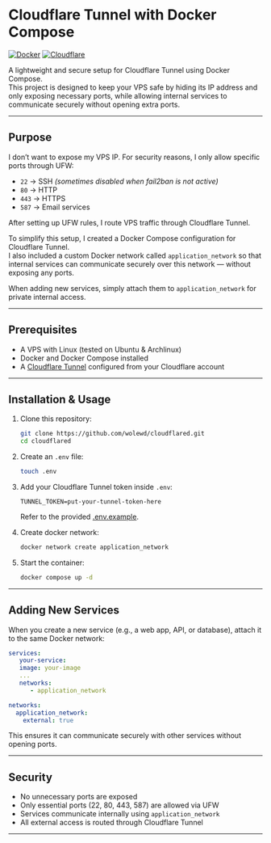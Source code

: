 # Cloudflare Tunnel with Docker Compose

[![Docker](https://img.shields.io/badge/Docker-✔-2496ED?logo=docker&logoColor=white)](https://www.docker.com/) [![Cloudflare](https://img.shields.io/badge/Cloudflare-Tunnel-F38020?logo=cloudflare&logoColor=white)](https://developers.cloudflare.com/cloudflare-one/connections/connect-networks/)  

A lightweight and secure setup for Cloudflare Tunnel using Docker Compose.  
This project is designed to keep your VPS safe by hiding its IP address and only exposing necessary ports, while allowing internal services to communicate securely without opening extra ports.  

---

## Purpose

I don’t want to expose my VPS IP. For security reasons, I only allow specific ports through UFW:

- `22` → SSH *(sometimes disabled when fail2ban is not active)*
- `80` → HTTP  
- `443` → HTTPS  
- `587` → Email services  

After setting up UFW rules, I route VPS traffic through Cloudflare Tunnel.  

To simplify this setup, I created a Docker Compose configuration for Cloudflare Tunnel.  
I also included a custom Docker network called `application_network` so that internal services can communicate securely over this network — without exposing any ports.  

When adding new services, simply attach them to `application_network` for private internal access.  

---

## Prerequisites

- A VPS with Linux (tested on Ubuntu & Archlinux)  
- Docker and Docker Compose installed  
- A [Cloudflare Tunnel](https://developers.cloudflare.com/cloudflare-one/connections/connect-networks/) configured from your Cloudflare account  

---

## Installation & Usage

1. Clone this repository:
   ```bash
   git clone https://github.com/wolewd/cloudflared.git
   cd cloudflared
   ```

2. Create an `.env` file:
   ```bash
   touch .env
   ```

3. Add your Cloudflare Tunnel token inside `.env`:
   ```env
   TUNNEL_TOKEN=put-your-tunnel-token-here
   ```
   Refer to the provided [.env.example](https://github.com/wolewd/cloudflared/blob/main/.env.example).

4. Create docker network:
   ```bash
   docker network create application_network
   ```
   
6. Start the container:
   ```bash
   docker compose up -d
   ```

---
## Adding New Services

When you create a new service (e.g., a web app, API, or database), attach it to the same Docker network:

```yaml
services:
   your-service:
   image: your-image
   ...
   networks:
      - application_network

networks:
  application_network:
    external: true
```

This ensures it can communicate securely with other services without opening ports.  

---

## Security

- No unnecessary ports are exposed  
- Only essential ports (22, 80, 443, 587) are allowed via UFW  
- Services communicate internally using `application_network`  
- All external access is routed through Cloudflare Tunnel  

---
